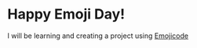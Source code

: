 # Happy Emoji Day!

I will be learning and creating a project using [Emojicode](https://www.emojicode.org/)
